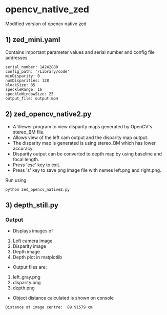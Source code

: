 # opencv_native_zed
Modified version of opencv native zed 


## 1) zed_mini.yaml

Contains important parameter values and serial number and config file addresses

```
serial_number: 14242888
config_path: '/Library/code'
minDisparity: 0
numDisparities: 128
blockSize: 35
speckleRange: 16
speckleWindowSize: 25
output_file: output.mp4
```

## 2) zed_opencv_native2.py
-	A Viewer program to view disparity maps generated by OpenCV's stereo_BM file.
-	Allows view of the left cam output and the disparity map output.
-	The disparity map is generated is using stereo_BM which has lower accuracy.
-	Disparity output can be converted to depth map by using baseline and focal length.
-	Press 'esc' key to exit.
-	Press 's' key to save png image file with names left.png and right.png.

Run using 

```
python zed_opencv_native2.py
```

## 3) depth_still.py

### Output

- Displays images of 
1. Left camera image
2. Disparity image
3. Depth image
4. Depth plot in matplotlib

- Output files are: 
1. left_gray.png
2. disparity.png
3. depth.png
- Object distance calculated is shown on console
```
Distance at image centre:  89.91579 cm
```
